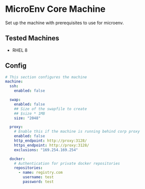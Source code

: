 # MicroEnv Core Machine

Set up the machine with prerequisites to use for microenv.

## Tested Machines

- RHEL 8

## Config

```yaml
# This section configures the machine
machine:
  ssh:
    enabled: false

  swap:
    enabled: false
    ## Size of the swapfile to create
    ## $size * 1MB
    size: "2048"

  proxy:
    # Enable this if the machine is running behind corp proxy
    enabled: false
    http_endpoint: http://proxy:3128/
    https_endpoint: http://proxy:3128/
    exclusions: "169.254.169.254"

  docker:
    # Authentication for private docker repositories
    repositories:
      - name: registry.com
        username: test
        password: test
```